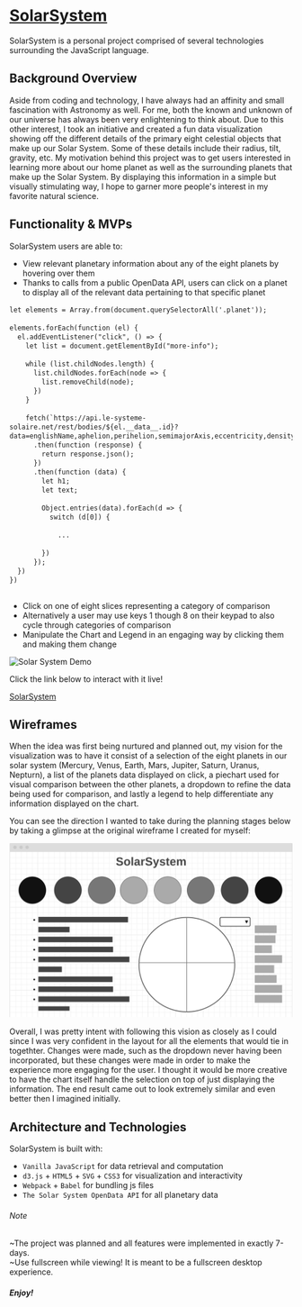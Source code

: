 # [SolarSystem](https://bryandevelops.github.io/SolarSystem/)

SolarSystem is a personal project comprised of several technologies surrounding the JavaScript language.

## Background Overview

Aside from coding and technology, I have always had an affinity and small fascination with Astronomy as well. 
For me, both the known and unknown of our universe has always been very enlightening to think about. 
Due to this other interest, I took an initiative and created a fun data visualization showing off the different
details of the primary eight celestial objects that make up our Solar System. Some of these details include their radius, tilt, gravity, etc.
My motivation behind this project was to get users interested in learning more about our home planet as well as the 
surrounding planets that make up the Solar System. By displaying this information in a simple but visually stimulating way,
I hope to garner more people's interest in my favorite natural science.

## Functionality & MVPs

SolarSystem users are able to:

* View relevant planetary information about any of the eight planets by hovering over them
* Thanks to calls from a public OpenData API, users can click on a planet to display all of the relevant data pertaining to that specific planet

```
let elements = Array.from(document.querySelectorAll('.planet'));

elements.forEach(function (el) {
  el.addEventListener("click", () => {
    let list = document.getElementById("more-info");

    while (list.childNodes.length) {
      list.childNodes.forEach(node => {
        list.removeChild(node);
      })
    }

    fetch(`https://api.le-systeme-solaire.net/rest/bodies/${el.__data__.id}?data=englishName,aphelion,perihelion,semimajorAxis,eccentricity,density,gravity,inclination,flattening`)
      .then(function (response) {
        return response.json();
      })
      .then(function (data) {
        let h1;
        let text;

        Object.entries(data).forEach(d => {
          switch (d[0]) {
          
            ...
          
        })
      });
  })
})          
        
```

* Click on one of eight slices representing a category of comparison
* Alternatively a user may use keys 1 though 8 on their keypad to also cycle through categories of comparison
* Manipulate the Chart and Legend in an engaging way by clicking them and making them change 

![Solar System Demo](https://github.com/bryandevelops/SolarSystem/blob/master/src/assets/demo.gif)

Click the link below to interact with it live!

[SolarSystem](https://bryandevelops.github.io/SolarSystem/)

## Wireframes

When the idea was first being nurtured and planned out, my vision for the visualization was to have it consist of a selection of the eight planets in our solar system (Mercury, Venus, Earth, Mars, Jupiter, Saturn, Uranus, Nepturn),
a list of the planets data displayed on click, a piechart used for visual comparison between the other planets, 
a dropdown to refine the data being used for comparison, and lastly a legend to help differentiate any information displayed on the chart.

You can see the direction I wanted to take during the planning stages below by taking a glimpse at the original wireframe I created for myself:

![Wireframe](https://github.com/bryandevelops/SolarSystem/blob/master/src/assets/wireframe.png)

Overall, I was pretty intent with following this vision as closely as I could since I was very confident in the layout for all the elements that would tie in togethter. Changes were made, such as the dropdown never having been incorporated, but these changes were made in order to make the experience more engaging for the user. I thought it would be more creative to have the chart itself handle the selection on top of just displaying the information. The end result came out to look extremely similar and even better then I imagined initially.







## Architecture and Technologies

SolarSystem is built with:

* `Vanilla JavaScript` for data retrieval and computation
* `d3.js` + `HTML5` + `SVG` + `CSS3` for visualization and interactivity
* `Webpack` + `Babel` for bundling js files
* `The Solar System OpenData API` for all planetary data



###### Note 

~The project was planned and all features were implemented in exactly 7-days.  
~Use fullscreen while viewing! It is meant to be a fullscreen desktop experience.

##### Enjoy!
